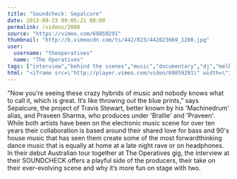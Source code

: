 ```yaml
---
title: "Soundcheck: Sepalcure"
date: 2013-09-23 09:05:21 00:00
permalink: /videos/2080
source: "https://vimeo.com/69859291"
thumbnail: "http://b.vimeocdn.com/ts/442/823/442823669_1280.jpg"
user:
  username: "theoperatives"
  name: "The Operatives"
tags: ["interview","behind the scenes","music","documentary","dj","melbourne","australia","the operatives","producer","backstage","seplacure","machinedrum","braille","hotflush","espionage"]
html: "<iframe src=\"http://player.vimeo.com/video/69859291\" width=\"1280\" height=\"720\" frameborder=\"0\" webkitallowfullscreen mozallowfullscreen allowfullscreen></iframe>"
---
```


"Now you’re seeing these crazy hybrids of music and nobody knows what to call it, which is great. It’s 
like throwing out the blue prints,” says Sepalcure, the project of Travis Stewart, better known by 
his 'Machinedrum' alias, and Praveen Sharma, who produces under 'Brallie' and 'Praveen'. While 
both artists have been on the electronic music scene for over ten years their collaboration is based around 
their shared love for bass and 90's house music that has seen them create some of the most forwardthinking dance music that is equally at home at a late night rave or on headphones. In their debut Australian 
tour together at The Operatives gig, the interview at their SOUNDCHECK offers a playful side of the 
producers, their take on their ever-evolving scene and why it’s more fun on stage with two.